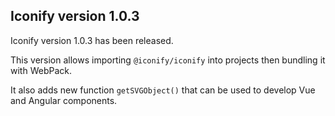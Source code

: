 ## Iconify version 1.0.3

Iconify version 1.0.3 has been released.

This version allows importing `@iconify/iconify` into projects then bundling it with WebPack.

It also adds new function `getSVGObject()` that can be used to develop Vue and Angular components.
